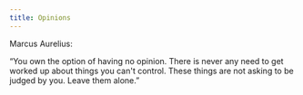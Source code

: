 ```yaml
---
title: Opinions
---
```


Marcus Aurelius:

“You own the option of having no opinion. There is never any need to get worked up about things you can't control. These things are not asking to be judged by you. Leave them alone.”